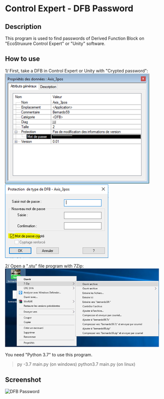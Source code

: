 # Control Expert - DFB Password

## Description
This program is used to find passwords of Derived Function Block on "EcoStruxure Control Expert" or "Unity" software.

## How to use
1/ First, take a DFB in Control Expert or Unity with "Crypted password":  
![DFB_Crypted_1](https://github.com/Bernardo59/ControlExpertDFBPassword/blob/master/assets/DFB_2.PNG?raw=true) 
![DFB_Crypted_2](https://github.com/Bernardo59/ControlExpertDFBPassword/blob/master/assets/DFB_3.PNG?raw=true) 

2/ Open a ".stu" file program with 7Zip:  
![DFB_Crypted_1](https://github.com/Bernardo59/ControlExpertDFBPassword/blob/master/assets/DFB_4.PNG?raw=true)



You need "Python 3.7" to use this program.  

>py -3.7 main.py (on windows)
>python3.7 main.py (on linux)

## Screenshot
![DFB Password](https://raw.githubusercontent.com/Bernardo59/ControlExpertDFBPassword_Window/master/assets/EcoStruxureDFBPassword.PNG)
